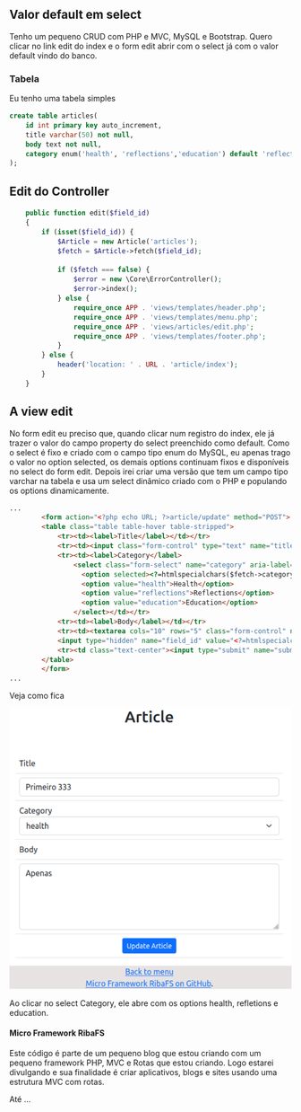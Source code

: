 ## Valor default em select

Tenho um pequeno CRUD com PHP e MVC, MySQL e Bootstrap. Quero clicar no link edit do index e o form edit abrir com o select já com o valor default vindo do banco.

### Tabela

Eu tenho uma tabela simples

```sql
create table articles(
	id int primary key auto_increment,
	title varchar(50) not null,
	body text not null,
	category enum('health', 'reflections','education') default 'reflections'
);	
```

## Edit do Controller

```php
    public function edit($field_id)
    {
        if (isset($field_id)) {
            $Article = new Article('articles');
            $fetch = $Article->fetch($field_id);

            if ($fetch === false) {
                $error = new \Core\ErrorController();
                $error->index();
            } else {
                require_once APP . 'views/templates/header.php';
			    require_once APP . 'views/templates/menu.php';                        
                require_once APP . 'views/articles/edit.php';
                require_once APP . 'views/templates/footer.php';
            }
        } else {
            header('location: ' . URL . 'article/index');
        }
    }
```
## A view edit

No form edit eu preciso que, quando clicar num registro do index, ele já trazer o valor do campo property do select preenchido como default. Como o select é fixo e criado com o campo tipo enum do MySQL, eu apenas trago o valor no option selected, os demais options continuam fixos e disponíveis no select do form edit. 
Depois irei criar uma versão que tem um campo tipo varchar na tabela e usa um select dinâmico criado com o PHP e populando os options dinamicamente.
```html
...
        <form action="<?php echo URL; ?>article/update" method="POST">   
        <table class="table table-hover table-stripped">
            <tr><td><label>Title</label></td></tr>
            <tr><td><input class="form-control" type="text" name="title" value="<?php echo htmlspecialchars($fetch->title, ENT_QUOTES, 'UTF-8'); ?>" required autofocus/></td></tr>
            <tr><td><label>Category</label>
                <select class="form-select" name="category" aria-label="Default select category">
                  <option selected><?=htmlspecialchars($fetch->category, ENT_QUOTES, 'UTF-8')?></option>
                  <option value="health">Health</option>
                  <option value="reflections">Reflections</option>
                  <option value="education">Education</option>
                </select></td></tr>
            <tr><td><label>Body</label></td></tr>
            <tr><td><textarea cols="10" rows="5" class="form-control" name="body" required /><?php echo htmlspecialchars($fetch->body, ENT_QUOTES, 'UTF-8'); ?></textarea></tr>
            <input type="hidden" name="field_id" value="<?=htmlspecialchars($fetch->id, ENT_QUOTES, 'UTF-8')?>" />
            <tr><td class="text-center"><input type="submit" name="submit_update_article" value="Update Article" class="btn btn-primary btn-sm"/></td></tr>
		</table>
        </form>
...
```
Veja como fica

![](../../assets/img/select-dafault-value.png)

Ao clicar no select Category, ele abre com os options health, refletions e education.

#### Micro Framework RibaFS

Este código é parte de um pequeno blog que estou criando com um pequeno framework PHP, MVC e Rotas que estou criando. Logo estarei divulgando e sua finalidade é criar aplicativos, blogs e sites usando uma estrutura MVC com rotas.

Até ...


